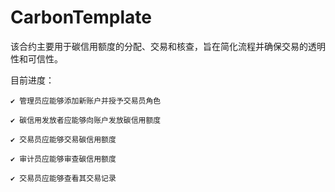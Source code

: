 # CarbonTemplate
该合约主要用于碳信用额度的分配、交易和核查，旨在简化流程并确保交易的透明性和可信性。

目前进度：

    ✔ 管理员应能够添加新账户并授予交易员角色
    
    ✔ 碳信用发放者应能够向账户发放碳信用额度
    
    ✔ 交易员应能够交易碳信用额度
    
    ✔ 审计员应能够审查碳信用额度
    
    ✔ 交易员应能够查看其交易记录

